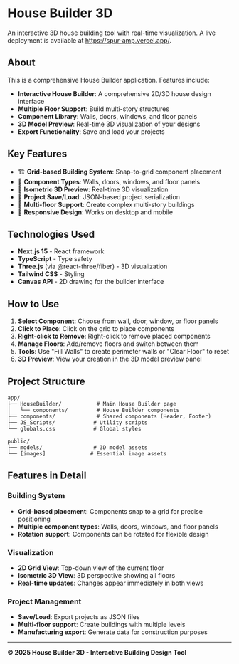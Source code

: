 # House Builder 3D

An interactive 3D house building tool with real-time visualization.
A live deployment is available at https://spur-amp.vercel.app/.

## About

This is a comprehensive House Builder application. Features include:

- **Interactive House Builder**: A comprehensive 2D/3D house design interface
- **Multiple Floor Support**: Build multi-story structures
- **Component Library**: Walls, doors, windows, and floor panels
- **3D Model Preview**: Real-time 3D visualization of your designs
- **Export Functionality**: Save and load your projects

## Key Features

- 🏗️ **Grid-based Building System**: Snap-to-grid component placement
- 🎨 **Component Types**: Walls, doors, windows, and floor panels
- 📐 **Isometric 3D Preview**: Real-time 3D visualization
- 💾 **Project Save/Load**: JSON-based project serialization
- 🏢 **Multi-floor Support**: Create complex multi-story buildings
- 📱 **Responsive Design**: Works on desktop and mobile

## Technologies Used

- **Next.js 15** - React framework
- **TypeScript** - Type safety
- **Three.js** (via @react-three/fiber) - 3D visualization
- **Tailwind CSS** - Styling
- **Canvas API** - 2D drawing for the builder interface


## How to Use

1. **Select Component**: Choose from wall, door, window, or floor panels
2. **Click to Place**: Click on the grid to place components
3. **Right-click to Remove**: Right-click to remove placed components
4. **Manage Floors**: Add/remove floors and switch between them
5. **Tools**: Use "Fill Walls" to create perimeter walls or "Clear Floor" to reset
6. **3D Preview**: View your creation in the 3D model preview panel

## Project Structure

```
app/
├── HouseBuilder/           # Main House Builder page
│   └── components/         # House Builder components
├── components/             # Shared components (Header, Footer)
├── JS_Scripts/            # Utility scripts
└── globals.css            # Global styles

public/
├── models/                # 3D model assets
└── [images]              # Essential image assets
```

## Features in Detail

### Building System
- **Grid-based placement**: Components snap to a grid for precise positioning
- **Multiple component types**: Walls, doors, windows, and floor panels
- **Rotation support**: Components can be rotated for flexible design

### Visualization
- **2D Grid View**: Top-down view of the current floor
- **Isometric 3D View**: 3D perspective showing all floors
- **Real-time updates**: Changes appear immediately in both views

### Project Management
- **Save/Load**: Export projects as JSON files
- **Multi-floor support**: Create buildings with multiple levels
- **Manufacturing export**: Generate data for construction purposes

---

**© 2025 House Builder 3D - Interactive Building Design Tool** 
